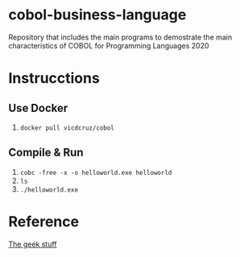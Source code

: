 # cobol-business-language
Repository that includes the main programs to demostrate the main characteristics of COBOL for Programming Languages 2020

# Instrucctions
## Use Docker
1. `docker pull vicdcruz/cobol`
## Compile & Run
1. `cobc -free -x -o helloworld.exe helloworld`
2. `ls`
3. `./helloworld.exe`

# Reference
[The geek stuff](https://www.thegeekstuff.com/2010/02/cobol-hello-world-example-how-to-write-compile-and-execute-cobol-program-on-linux-os/)